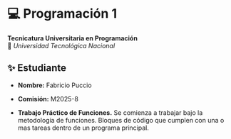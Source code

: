 # 💻 Programación 1  
**Tecnicatura Universitaria en Programación**  
📍 *Universidad Tecnológica Nacional*  

## ✨ Estudiante  
- **Nombre:** Fabricio Puccio  
- **Comisión:** M2025-8

- **Trabajo Práctico de Funciones.**
Se comienza a trabajar bajo la metodología de funciones. Bloques de código que cumplen con una o mas tareas dentro de un programa principal.